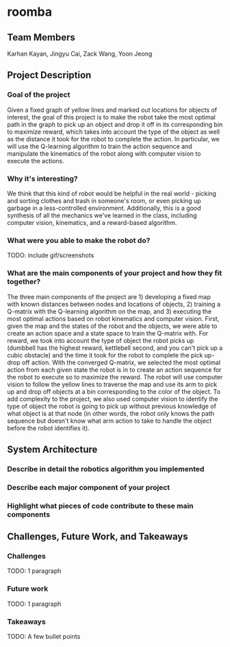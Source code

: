 # roomba

## Team Members
Karhan Kayan, Jingyu Cai, Zack Wang, Yoon Jeong

## Project Description

### Goal of the project
Given a fixed graph of yellow lines and marked out locations for objects of interest, the goal of this project is to make the robot take the most optimal path in the graph to pick up an object and drop it off in its corresponding bin to maximize reward, which takes into account the type of the object as well as the distance it took for the robot to complete the action. In particular, we will use the Q-learning algorithm to train the action sequence and manipulate the kinematics of the robot along with computer vision to execute the actions.

### Why it's interesting?
We think that this kind of robot would be helpful in the real world - picking and sorting clothes and trash in someone's room, or even picking up garbage in a less-controlled environment. Additionally, this is a good synthesis of all the mechanics we've learned in the class, including computer vision, kinematics, and a reward-based algorithm.

### What were you able to make the robot do?
TODO: include gif/screenshots

### What are the main components of your project and how they fit together?
The three main components of the project are 1) developing a fixed map with known distances between nodes and locations of objects, 2) training a Q-matrix with the Q-learning algorithm on the map, and 3) executing the most optimal actions based on robot kinematics and computer vision. First, given the map and the states of the robot and the objects, we were able to create an action space and a state space to train the Q-matrix with. For reward, we took into account the type of object the robot picks up (dumbbell has the highest reward, kettlebell second, and you can't pick up a cubic obstacle) and the time it took for the robot to complete the pick up-drop off action. With the converged Q-matrix, we selected the most optimal action from each given state the robot is in to create an action sequence for the robot to execute so to maximize the reward. The robot will use computer vision to follow the yellow lines to traverse the map and use its arm to pick up and drop off objects at a bin corresponding to the color of the object. To add complexity to the project, we also used computer vision to identify the type of object the robot is going to pick up without previous knowledge of what object is at that node (in other words, the robot only knows the  path sequence but doesn't know what arm action to take to handle the object before the robot identifies it).

## System Architecture

### Describe in detail the robotics algorithm you implemented

### Describe each major component of your project

### Highlight what pieces of code contribute to these main components

## Challenges, Future Work, and Takeaways

### Challenges
TODO: 1 paragraph

### Future work
TODO: 1 paragraph

### Takeaways
TODO: A few bullet points
